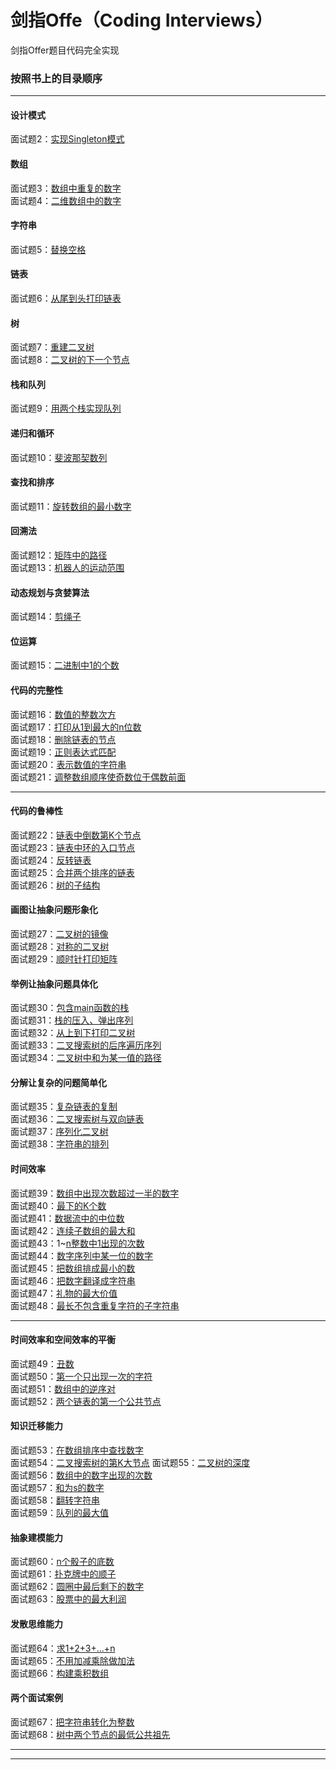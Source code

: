 # 剑指Offe（Coding Interviews）
剑指Offer题目代码完全实现
### 按照书上的目录顺序
---
#### 设计模式
面试题2：[实现Singleton模式](/src/Test02.java)
#### 数组
面试题3：[数组中重复的数字](/src/Test03.java)  
面试题4：[二维数组中的数字](/src/Test04.java) 
#### 字符串
面试题5：[替换空格](/src/Test05.java)
#### 链表
面试题6：[从尾到头打印链表](/src/Test06.java)  
#### 树
面试题7：[重建二叉树](/src/Test07.java)  
面试题8：[二叉树的下一个节点](/src/Test08.java)  
#### 栈和队列
面试题9：[用两个栈实现队列](/src/Test09.java)
#### 递归和循环
面试题10：[斐波那契数列](/src/Test10.java)  
#### 查找和排序
面试题11：[旋转数组的最小数字](/src/Test11.java)
#### 回溯法
面试题12：[矩阵中的路径](/src/Test12.java)  
面试题13：[机器人的运动范围](/src/Test13.java)  
#### 动态规划与贪婪算法
面试题14：[剪绳子](/src/Test14.java)  
#### 位运算
面试题15：[二进制中1的个数](/src/Test15.java)
#### 代码的完整性
面试题16：[数值的整数次方](/src/Test16.java)  
面试题17：[打印从1到最大的n位数](/src/Test17.java)  
面试题18：[删除链表的节点](/src/Test18.java)  
面试题19：[正则表达式匹配](/src/Test19.java)  
面试题20：[表示数值的字符串](/src/Test20.java)  
面试题21：[调整数组顺序使奇数位于偶数前面](/src/Test21.java)  

---

#### 代码的鲁棒性
面试题22：[链表中倒数第K个节点](/src/Test22.java)  
面试题23：[链表中环的入口节点](/src/Test23.java)  
面试题24：[反转链表](/src/Test24.java)  
面试题25：[合并两个排序的链表](/src/Test25.java)  
面试题26：[树的子结构](/src/Test26.java)  
#### 画图让抽象问题形象化
面试题27：[二叉树的镜像](/src/Test27.java)    
面试题28：[对称的二叉树](/src/Test28.java)    
面试题29：[顺时针打印矩阵](/src/Test29.java) 
#### 举例让抽象问题具体化
面试题30：[包含main函数的栈](/src/Test30.java)  
面试题31：[栈的压入、弹出序列](/src/Test31.java)  
面试题32：[从上到下打印二叉树](/src/Test32.java)  
面试题33：[二叉搜索树的后序遍历序列](/src/Test33.java)  
面试题34：[二叉树中和为某一值的路径](/src/Test34.java)  
#### 分解让复杂的问题简单化
面试题35：[复杂链表的复制](/src/Test35.java)  
面试题36：[二叉搜索树与双向链表](/src/Test36.java)  
面试题37：[序列化二叉树](/src/Test37.java)  
面试题38：[字符串的排列](/src/Test38.java)  
#### 时间效率
面试题39：[数组中出现次数超过一半的数字](/src/Test39.java)  
面试题40：[最下的K个数](/src/Test40.java)  
面试题41：[数据流中的中位数](/src/Test41.java)  
面试题42：[连续子数组的最大和](/src/Test42.java)  
面试题43：1~[n整数中1出现的次数](/src/Test43.java)  
面试题44：[数字序列中某一位的数字](/src/Test44.java)  
面试题45：[把数组排成最小的数](/src/Test45.java)  
面试题46：[把数字翻译成字符串](/src/Test46.java)  
面试题47：[礼物的最大价值](/src/Test47.java)  
面试题48：[最长不包含重复字符的子字符串](/src/Test48.java)  

---

#### 时间效率和空间效率的平衡
面试题49：[丑数](/src/Test49.java)  
面试题50：[第一个只出现一次的字符](/src/Test50.java)  
面试题51：[数组中的逆序对](/src/Test51.java)  
面试题52：[两个链表的第一个公共节点](/src/Test52.java)  
#### 知识迁移能力
面试题53：[在数组排序中查找数字](/src/Test53.java)  
面试题54：[二叉搜索树的第K大节点](/src/Test54.java)
面试题55：[二叉树的深度](/src/Test55.java)  
面试题56：[数组中的数字出现的次数](/src/Test56.java)  
面试题57：[和为s的数字](/src/Test57.java)  
面试题58：[翻转字符串](/src/Test58.java)  
面试题59：[队列的最大值](/src/Test59.java)
#### 抽象建模能力
面试题60：[n个骰子的底数](/src/Test60.java)  
面试题61：[扑克牌中的顺子](/src/Test61.java)  
面试题62：[圆圈中最后剩下的数字](/src/Test62.java)  
面试题63：[股票中的最大利润](/src/Test63.java)  
#### 发散思维能力
面试题64：[求1+2+3+...+n](/src/Test64.java)  
面试题65：[不用加减乘除做加法](/src/Test65.java)  
面试题66：[构建乘积数组](/src/Test66.java)  
#### 两个面试案例
面试题67：[把字符串转化为整数](/src/Test67.java)  
面试题68：[树中两个节点的最低公共祖先](/src/Test68.java)

---
---

